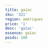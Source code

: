 ```yaml
---
title: gaïac
sku: '321'
region: amériques
price: '1'
desc: 'gaïac'
essence: gaïac
poids: 100
---
```

